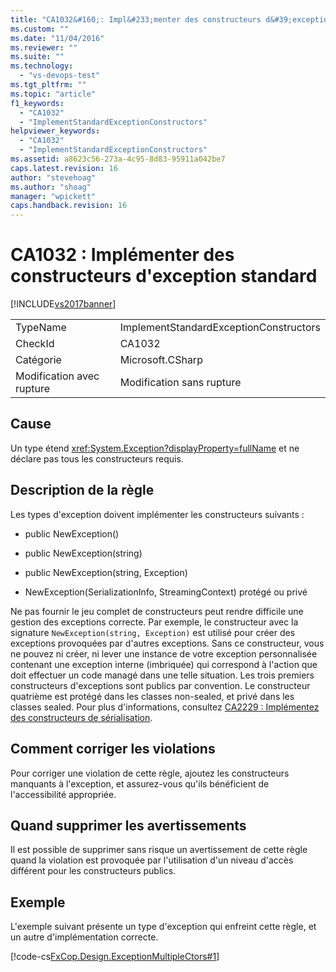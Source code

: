 ```yaml
---
title: "CA1032&#160;: Impl&#233;menter des constructeurs d&#39;exception standard | Microsoft Docs"
ms.custom: ""
ms.date: "11/04/2016"
ms.reviewer: ""
ms.suite: ""
ms.technology: 
  - "vs-devops-test"
ms.tgt_pltfrm: ""
ms.topic: "article"
f1_keywords: 
  - "CA1032"
  - "ImplementStandardExceptionConstructors"
helpviewer_keywords: 
  - "CA1032"
  - "ImplementStandardExceptionConstructors"
ms.assetid: a8623c56-273a-4c95-8d83-95911a042be7
caps.latest.revision: 16
author: "stevehoag"
ms.author: "shoag"
manager: "wpickett"
caps.handback.revision: 16
---
```

# CA1032&#160;: Impl&#233;menter des constructeurs d&#39;exception standard
[!INCLUDE[vs2017banner](../code-quality/includes/vs2017banner.md)]

|||  
|-|-|  
|TypeName|ImplementStandardExceptionConstructors|  
|CheckId|CA1032|  
|Catégorie|Microsoft.CSharp|  
|Modification avec rupture|Modification sans rupture|  
  
## Cause  
 Un type étend <xref:System.Exception?displayProperty=fullName> et ne déclare pas tous les constructeurs requis.  
  
## Description de la règle  
 Les types d'exception doivent implémenter les constructeurs suivants :  
  
-   public NewException\(\)  
  
-   public NewException\(string\)  
  
-   public NewException\(string, Exception\)  
  
-   NewException\(SerializationInfo, StreamingContext\) protégé ou privé  
  
 Ne pas fournir le jeu complet de constructeurs peut rendre difficile une gestion des exceptions correcte.  Par exemple, le constructeur avec la signature `NewException(string, Exception)` est utilisé pour créer des exceptions provoquées par d'autres exceptions.  Sans ce constructeur, vous ne pouvez ni créer, ni lever une instance de votre exception personnalisée contenant une exception interne \(imbriquée\) qui correspond à l'action que doit effectuer un code managé dans une telle situation.  Les trois premiers constructeurs d'exceptions sont publics par convention.  Le constructeur quatrième est protégé dans les classes non\-sealed, et privé dans les classes sealed.  Pour plus d'informations, consultez [CA2229 : Implémentez des constructeurs de sérialisation](../code-quality/ca2229-implement-serialization-constructors.md).  
  
## Comment corriger les violations  
 Pour corriger une violation de cette règle, ajoutez les constructeurs manquants à l'exception, et assurez\-vous qu'ils bénéficient de l'accessibilité appropriée.  
  
## Quand supprimer les avertissements  
 Il est possible de supprimer sans risque un avertissement de cette règle quand la violation est provoquée par l'utilisation d'un niveau d'accès différent pour les constructeurs publics.  
  
## Exemple  
 L'exemple suivant présente un type d'exception qui enfreint cette règle, et un autre d'implémentation correcte.  
  
 [!code-cs[FxCop.Design.ExceptionMultipleCtors#1](../code-quality/codesnippet/CSharp/ca1032-implement-standard-exception-constructors_1.cs)]